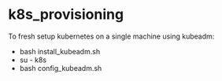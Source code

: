 # k8s_provisioning

To fresh setup kubernetes on a single machine using kubeadm:

* bash install_kubeadm.sh
* su - k8s
* bash config_kubeadm.sh
